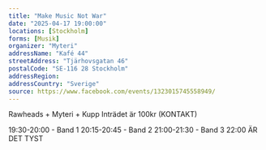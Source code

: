 ```yaml
---
title: "Make Music Not War"
date: "2025-04-17 19:00:00"
locations: [Stockholm]
forms: [Musik]
organizer: "Myteri"
addressName: "Kafé 44"
streetAddress: "Tjärhovsgatan 46"
postalCode: "SE-116 28 Stockholm"
addressRegion:
addressCountry: "Sverige"
source: https://www.facebook.com/events/1323015745558949/
---
```

Rawheads + Myteri + Kupp
Inträdet är 100kr (KONTAKT)

19:30-20:00 - Band 1
20:15-20:45 - Band 2
21:00-21:30 - Band 3
22:00 ÄR DET TYST
